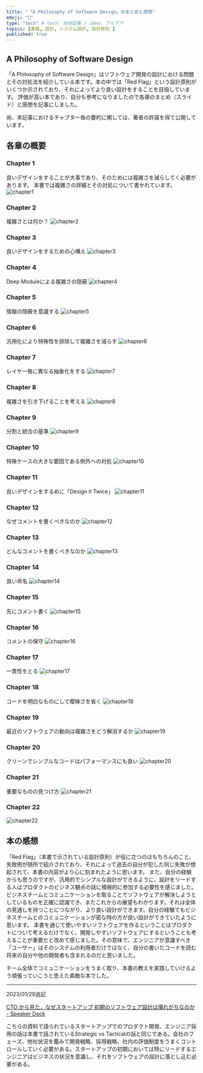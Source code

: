 ```yaml
---
title: "「A Philosophy of Software Design」のまとめと感想"
emoji: "🎨"
type: "tech" # tech: 技術記事 / idea: アイデア
topics: [書籍, 設計, システム設計, 設計原則 ]
published: true
---
```


## A Philosophy of Software Design
「A Philosophy of Software Design」はソフトウェア開発の設計における問題とその対処法を紹介している本です。本の中では「Red Flag」という設計原則がいくつか示されており、それによってより良い設計をすることを目指しています。
評価が高い本であり、自分も参考になりましたので各章のまとめ（スライド）と感想を記事にしました。

尚、本記事におけるチャプター毎の要約に関しては、著者の許諾を得て公開しています。

## 各章の概要

### Chapter 1
良いデザインをすることが大事であり、そのためには複雑さを減らしてく必要があります。
本書では複雑さの詳細とその対処について書かれています。
![chapter1](/images/APOSD-001.png)

### Chapter 2
複雑さとは何か？
![chapter2](/images/APOSD-002.png)

### Chapter 3
良いデザインをするための心構え
![chapter3](/images/APOSD-003.png)

### Chapter 4
Deep Moduleによる複雑さの隠蔽
![chapter4](/images/APOSD-004.png)

### Chapter 5
情報の隠蔽を意識する
![chapter5](/images/APOSD-005.png)

### Chapter 6
汎用化により特殊性を排除して複雑さを減らす
![chapter6](/images/APOSD-006.png)

### Chapter 7
レイヤー毎に異なる抽象化をする
![chapter7](/images/APOSD-007.png)

### Chapter 8
複雑さを引き下げることを考える
![chapter8](/images/APOSD-008.png)

### Chapter 9
分割と統合の基準
![chapter9](/images/APOSD-009.png)

### Chapter 10
特殊ケースの大きな要因である例外への対処
![chapter10](/images/APOSD-010.png)

### Chapter 11
良いデザインをするめに「Design it Twice」
![chapter11](/images/APOSD-011.png)

### Chapter 12
なぜコメントを書くべきなのか
![chapter12](/images/APOSD-012.png)

### Chapter 13
どんなコメントを書くべきなのか
![chapter13](/images/APOSD-013.png)

### Chapter 14

良い命名
![chapter14](/images/APOSD-014.png)

### Chapter 15
先にコメント書く
![chapter15](/images/APOSD-015.png)

### Chapter 16
コメントの保守
![chapter16](/images/APOSD-016.png)

### Chapter 17
一貫性をとる
![chapter17](/images/APOSD-017.png)

### Chapter 18
コードを明白なものにして曖昧さを省く
![chapter18](/images/APOSD-018.png)

### Chapter 19
最近のソフトウェアの動向は複雑さをどう解消するか
![chapter19](/images/APOSD-019.png)

### Chapter 20
クリーンでシンプルなコードはパフォーマンスにも良い
![chapter20](/images/APOSD-020.png)

### Chapter 21
重要なものの見つけ方
![chapter21](/images/APOSD-021.png)

### Chapter 22
![chapter22](/images/APOSD-022.png)

## 本の感想

「Red Flag」（本書で示されている設計原則）が役に立つのはもちろんのこと、失敗例が随所で紹介されており、それによって過去の自分が犯した同じ失敗が想起されて、本書の内容がより心に刻まれたように思います。
また、自分の経験からも思うのですが、汎用的でシンプルな設計ができるように、設計をリードする人はプロダクトのビジネス観点の話に積極的に参加する必要性を感じました。ビジネスチームとコミュニケーションを取ることでソフトウェアが解決しようとしているものを正確に認識でき、またこれからの展望もわかります。それは全体の見通しを持つことにつながり、より良い設計ができます。自分の経験でもビジネスチームとのコミュニケーションが密な時の方が良い設計ができていたように思います。
本書を通じて使いやすいソフトウェアを作るということはプロダクトについて考えるだけでなく、開発しやすいソフトウェアにするということも考えることが重要だと改めて感じました。その意味で、エンジニアが意識すべき「ユーザー」はそのシステムの利用者だけではなく、自分の書いたコードを読む将来の自分や他の開発者も含まれるのだと思いました。

チーム全体でコミュニケーションをうまく取り、本書の教えを実践していけるよう頑張っていこうと思えた素敵な本でした。

---

2023/01/29追記

[CTO から見た，なぜスタートアップ 初期のソフトウェア設計は壊れがちなのか - Speaker Deck](https://speakerdeck.com/memory1994/why-the-application-design-is-breaking-sometimes-at-a-startup-company)

こちらの資料で語られているスタートアップでのプロダクト開発、エンジニア採用の話は本書で話されているStrategic vs Tacticalの話と同じである。会社のフェーズ、他社状況を鑑みて開発戦略、採用戦略、社内の評価制度をうまくコントロールしていく必要がある。スタートアップの初期においては特にリードするエンジニアはビジネスの状況を意識し、それをソフトウェアの設計に落とし込む必要がある。